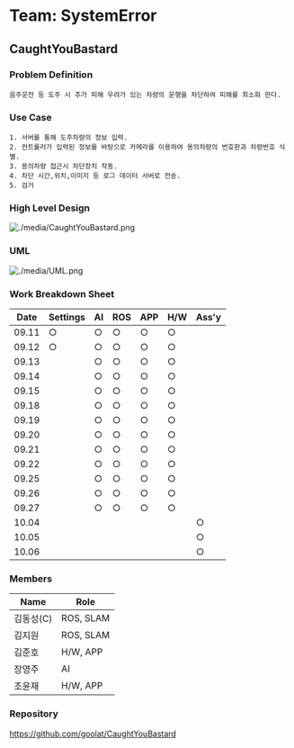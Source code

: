 # Team: SystemError

## CaughtYouBastard

### Problem Definition

```
음주운전 등 도주 시 추가 피해 우려가 있는 차량의 운행을 차단하여 피해를 최소화 한다.
```

### Use Case

```
1. 서버를 통해 도주차량의 정보 입력.
2. 컨트롤러가 입력된 정보를 바탕으로 카메라를 이용하여 용의차량의 번호판과 차량번호 식별.
3. 용의차량 접근시 차단장치 작동.
4. 차단 시간,위치,이미지 등 로그 데이터 서버로 전송.
5. 검거
```

### High Level Design

![./media/CaughtYouBastard.png](./media/CaughtYouBastard.png)

### UML

![./media/UML.png](./media/UML.png)

### Work Breakdown Sheet

| Date  | Settings | AI  |   ROS  | APP | H/W | Ass'y |
| ----- | -------- | --- | ------ | --- | --- | ----- |
| 09.11 | ○        | ○   | ○      | ○   | ○   |       |
| 09.12 | ○        | ○   | ○      | ○   | ○   |       |
| 09.13 |          | ○   | ○      | ○   | ○   |       |
| 09.14 |          | ○   | ○      | ○   | ○   |       |
| 09.15 |          | ○   | ○      | ○   | ○   |       |
| 09.18 |          | ○   | ○      | ○   | ○   |       |
| 09.19 |          | ○   | ○      | ○   | ○   |       |
| 09.20 |          | ○   | ○      | ○   | ○   |       |
| 09.21 |          | ○   | ○      | ○   | ○   |       |
| 09.22 |          | ○   | ○      | ○   | ○   |       |
| 09.25 |          | ○   | ○      | ○   | ○   |       |
| 09.26 |          | ○   | ○      | ○   | ○   |       |
| 09.27 |          | ○   | ○      | ○   | ○   |       |
| 10.04 |          |     |        |     |     | ○     |
| 10.05 |          |     |        |     |     | ○     |
| 10.06 |          |     |        |     |     | ○     |

### Members

| Name      | Role        |
| --------- | ----------- |
| 김동성(C) | ROS, SLAM   |
| 김지원    | ROS, SLAM   |
| 김준호    | H/W, APP    |
| 장영주    | AI          |
| 조윤재    | H/W, APP    |

### Repository

https://github.com/goolat/CaughtYouBastard
